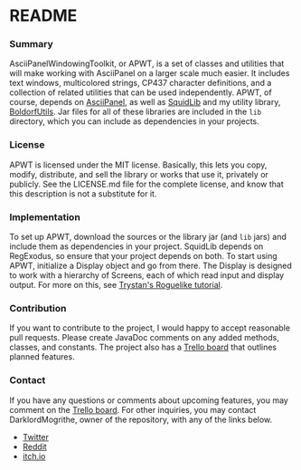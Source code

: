 # README #

### Summary ###

AsciiPanelWindowingToolkit, or APWT, is a set of classes and utilities that will make working with AsciiPanel on a larger scale much easier. It includes text windows, multicolored strings, CP437 character definitions, and a collection of related utilities that can be used independently. APWT, of course, depends on [AsciiPanel](github.com/trystan/AsciiPanel), as well as [SquidLib](https://github.com/SquidPony/SquidLib) and my utility library, [BoldorfUtils](https://https://bitbucket.org/DarklordMogrithe/boldorfutils). Jar files for all of these libraries are included in the ``lib`` directory, which you can include as dependencies in your projects.

### License ###

APWT is licensed under the MIT license. Basically, this lets you copy, modify, distribute, and sell the library or works that use it, privately or publicly. See the LICENSE.md file for the complete license, and know that this description is not a substitute for it.

### Implementation ###

To set up APWT, download the sources or the library jar (and ``lib`` jars) and include them as dependencies in your project. SquidLib depends on RegExodus, so ensure that your project depends on both. To start using APWT, initialize a Display object and go from there. The Display is designed to work with a hierarchy of Screens, each of which read input and display output. For more on this, see [Trystan's Roguelike tutorial](https://trystans.blogspot.com/2016/01/roguelike-tutorial-00-table-of-contents.html).

### Contribution ###

If you want to contribute to the project, I would happy to accept reasonable pull requests. Please create JavaDoc comments on any added methods, classes, and constants. The project also has a [Trello board](https://trello.com/b/oY7z1nm5) that outlines planned features.

### Contact ###

If you have any questions or comments about upcoming features, you may comment on the [Trello board](https://trello.com/b/oY7z1nm5). For other inquiries, you may contact DarklordMogrithe, owner of the repository, with any of the links below.

* [Twitter](https://twitter.com/DLMogrithe)
* [Reddit](https://www.reddit.com/user/DarklordMogrithe)
* [itch.io](https://boldorf.itch.io)